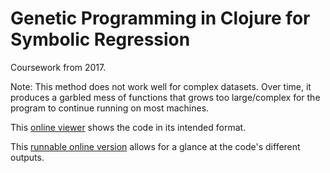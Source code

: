 # Genetic Programming in Clojure for Symbolic Regression

Coursework from 2017.

Note: This method does not work well for complex datasets. Over time, it produces a garbled mess of functions that grows too large/complex for the program to continue running on most machines.

This [online viewer](http://viewer.gorilla-repl.org/view.html?source=github&user=JonaLaw&repo=CS-0254-Final&path=simple_symbolic_regression.clj) shows the code in its intended format.

This [runnable online version](https://repl.it/JUMz/4) allows for a glance at the code's different outputs.
